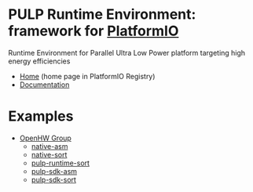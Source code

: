 
# PULP Runtime Environment: framework for [PlatformIO](https://platformio.org)

Runtime Environment for Parallel Ultra Low Power platform targeting high energy efficiencies

* [Home](https://platformio.org/frameworks/pulp-runtime) (home page in PlatformIO Registry)
* [Documentation](https://docs.platformio.org/page/frameworks/pulp-runtime.html)

# Examples

- [OpenHW Group](https://github.com/platformio/platform-openhw)
  * [native-asm](https://github.com/platformio/platform-openhw/tree/master/examples/native-asm)
  * [native-sort](https://github.com/platformio/platform-openhw/tree/master/examples/native-sort)
  * [pulp-runtime-sort](https://github.com/platformio/platform-openhw/tree/master/examples/pulp-runtime-sort)
  * [pulp-sdk-asm](https://github.com/platformio/platform-openhw/tree/master/examples/pulp-sdk-asm)
  * [pulp-sdk-sort](https://github.com/platformio/platform-openhw/tree/master/examples/pulp-sdk-sort)

